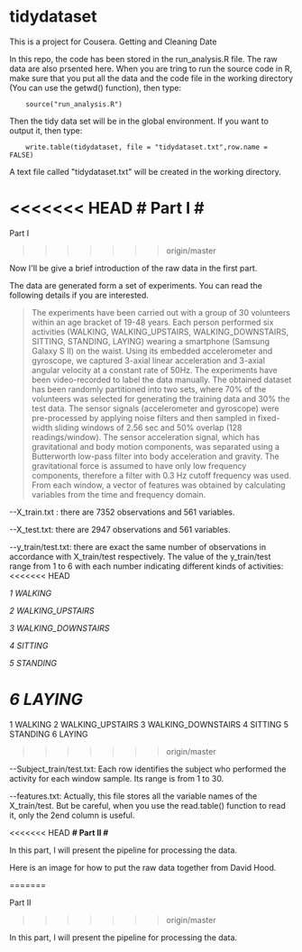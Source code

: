 tidydataset
===========

This is a project for Cousera. Getting and Cleaning Date

In this repo, the code has been stored in the run_analysis.R file. The raw data are also prsented here. When you are tring to run the source code in R, make sure that you put all the data and the code file in the working directory (You can use the getwd() function), then type:

        source("run_analysis.R")
        
Then the tidy data set will be in the global environment. If you want to output it, then type:

        write.table(tidydataset, file = "tidydataset.txt",row.name = FALSE)
        
A text file called "tidydataset.txt" will be created in the working directory.

<<<<<<< HEAD
**# Part I #**
=======

Part I
>>>>>>> origin/master

Now I'll be give a brief introduction of the raw data in the first part.

The data are generated form a set of experiments. You can read the following details if you are interested.
> The experiments have been carried out with a group of 30 volunteers within an age bracket of 19-48 years. Each person performed six activities (WALKING, WALKING_UPSTAIRS, WALKING_DOWNSTAIRS, SITTING, STANDING, LAYING) wearing a smartphone (Samsung Galaxy S II) on the waist. Using its embedded accelerometer and gyroscope, we captured 3-axial linear acceleration and 3-axial angular velocity at a constant rate of 50Hz. The experiments have been video-recorded to label the data manually. The obtained dataset has been randomly partitioned into two sets, where 70% of the volunteers was selected for generating the training data and 30% the test data. 
> The sensor signals (accelerometer and gyroscope) were pre-processed by applying noise filters and then sampled in fixed-width sliding windows of 2.56 sec and 50% overlap (128 readings/window). The sensor acceleration signal, which has gravitational and body motion components, was separated using a Butterworth low-pass filter into body acceleration and gravity. The gravitational force is assumed to have only low frequency components, therefore a filter with 0.3 Hz cutoff frequency was used. From each window, a vector of features was obtained by calculating variables from the time and frequency domain.


--X_train.txt :  there are 7352 observations and 561 variables.

--X_test.txt:  there are 2947 observations and 561 variables.

--y_train/test.txt: there are exact the same number of observations in accordance with  X_train/test respectively. The value of the y_train/test range from 1 to 6 with each number indicating different kinds of activities: 
<<<<<<< HEAD

*1 WALKING*

*2 WALKING_UPSTAIRS*

*3 WALKING_DOWNSTAIRS*

*4 SITTING*

*5 STANDING*

*6 LAYING*
=======
1 WALKING
2 WALKING_UPSTAIRS
3 WALKING_DOWNSTAIRS
4 SITTING
5 STANDING
6 LAYING
>>>>>>> origin/master

--Subject_train/test.txt: Each row identifies the subject who performed the activity for each window sample. Its range is from 1 to 30.

--features.txt: Actually, this file stores all the variable names of the X_train/test. But be careful, when you use the read.table() function to read it, only the 2end column is useful.

<<<<<<< HEAD
**# Part II #**

In this part, I will present the pipeline for processing the data.

Here is an image for how to put the raw data together from David Hood.



=======

Part II
>>>>>>> origin/master

In this part, I will present the pipeline for processing the data.

    
